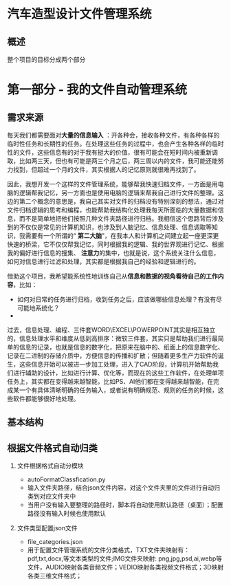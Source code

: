 # 汽车造型设计文件管理系统
## 概述
整个项目的目标分成两个部分

# 第一部分 - 我的文件自动管理系统

## 需求来源

每天我们都需要面对**大量的信息输入**
：开各种会，接收各种文件，有各种各样的临时性任务和长期性的任务。在处理这些任务的过程中，也会产生各种各样的临时性的文件，这些信息有的对于我有挺大的价值，很有可能会在短时间内被重新调取，比如两三天，但也有可能是两三个月之后，两三周以内的文件，我可能还能努力找到，但超过一个月的文件，其实根据人的记忆原则就很难再找到了。

因此，我想开发一个这样的文件管理系统，能够帮我快速归档文件，一方面是用电脑的逻辑帮我记忆，另一方面也是使用电脑的逻辑来帮我自己进行文件的整理。这边的第二个概念的意思是，我自己其实对文件的归档没有特别深刻的想法，通过对文件归档逻辑的思考和编程，也能帮助我结构化处理我每天所面临的大量数据和信息，而不是简单地把他们按照几种文件夹路径进行归档。我相信这个思路背后涉及到的不仅仅是常见的计算机知识，也涉及到人脑记忆、信息处理、信息调取等知识，我需要有一个所谓的“
**第二大脑**”，在我本人和计算机之间建立起一座更深更快速的桥梁，它不仅仅帮我记忆，同时根据我的逻辑、我的世界观进行记忆、根据我的偏好进行信息的搜集、
**注意力**的集中，也就是说，这个系统关注什么信息，如何对信息进行过滤和处理，其实都是根据我自己的经验和逻辑进行的。

借助这个项目，我希望能系统性地训练自己从**信息和数据的视角看待自己的工作内容**，比如：

- 如何对日常的任务进行归档，收到任务之后，应该做哪些信息处理？有没有尽可能地系统化？
-

过去，信息处理、编程、三件套WORD\EXCEL\POWERPOINT其实是相互独立的，信息处理水平和维度从低到高排序：微软三件套，其实只是帮助我们进行最简单的信息的记录，也就是信息的数字化，把原来在脑中的、纸面上的信息数字化、记录在二进制的存储介质中，方便信息的传播和扩散；但随着更多生产力软件的诞生，这些信息开始可以被进一步加工处理，进入了CAD阶段，计算机开始帮助我们进行辅助的设计，比如进行计算、优化等，而现在的这些工作软件，在处理单项任务上，其实都在变得越来越智能，比如PS、AI他们都在变得越来越智能，在完成某一个有具体清晰明确的任务输入，或者说有明确规范、规则的任务的时候，这些软件都能够很好地处理。

## 基本结构

## 根据文件格式自动归类

1. 文件根据格式自动分模块
    - autoFormatClassfication.py
    - 输入文件夹路径，结合json文件内容，对这个文件夹里的文件进行自动归类到对应文件夹中
    - 当用户没有输入要整理的路径时，脚本将自动使用默认路径（桌面）；配置路径没有输入时候也使用默认

2. 文件类型配置json文件
    - file_categories.json
    - 用于配置文件管理系统的文件分类格式，TXT文件夹映射有：pdf,txt,docx,等文本类型的文件;IMG文件夹映射:
      png,jpg,psd,ai,webp等文件，AUDIO映射各类音频文件；VEDIO映射各类视频文件格式；3D映射各类三维文件格式；



